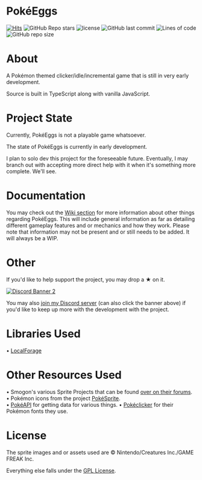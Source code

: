 # PokéEggs
[![Hits](https://hits.seeyoufarm.com/api/count/incr/badge.svg?url=https%3A%2F%2Fgithub.com%2FEphenia%2FPokeEggs&count_bg=%23004953&title_bg=%23555555&icon=rubygems.svg&icon_color=%237FFFD4&title=hits&edge_flat=false)](https://hits.seeyoufarm.com)
![GitHub Repo stars](https://img.shields.io/github/stars/Ephenia/PokeEggs?color=maroon&logo=apachespark&logoColor=yellow)
![license](https://img.shields.io/badge/license-GPL-blue)
![GitHub last commit](https://img.shields.io/github/last-commit/Ephenia/PokeEggs?color=%23c46210)
![Lines of code](https://img.shields.io/tokei/lines/github/Ephenia/PokeEggs?color=%23F33A6A)
![GitHub repo size](https://img.shields.io/github/repo-size/Ephenia/PokeEggs?color=%2369359c)

# About

A Pokémon themed clicker/idle/incremental game that is still in very early development.

Source is built in TypeScript along with vanilla JavaScript.

# Project State

Currently, PokéEggs is not a playable game whatsoever.

The state of PokéEggs is currently in early development.

I plan to solo dev this project for the foreseeable future. Eventually, I may branch out with accepting more direct help with it when it's something more complete. We'll see.

# Documentation

You may check out the [Wiki section](https://github.com/Ephenia/PokeEggs/wiki) for more information about other things regarding PokéEggs. This will include general information as far as detailing different gameplay features and or mechanics and how they work. Please note that information may not be present and or still needs to be added. It will always be a WIP.

# Other

If you'd like to help support the project, you may drop a ★ on it.

<a href="https://discord.gg/nfbT8zJSkd" target="_blank"><img src="https://discordapp.com/api/guilds/950947559474618440/widget.png?style=banner2" alt="Discord Banner 2"/></a>

You may also [join my Discord server](https://discord.gg/nfbT8zJSkd) (can also click the banner above) if you'd like to keep up more with the development with the project.

# Libraries Used
• [LocalForage](https://github.com/localForage/localForage)

# Other Resources Used
• Smogon's various Sprite Projects that can be found [over on their forums](https://www.smogon.com/forums/forums/smeargles-laptop.325/).<br>
• Pokémon icons from the project [PokéSprite](https://github.com/msikma/pokesprite).<br>
• [PokéAPI](https://github.com/PokeAPI/pokeapi) for getting data for various things.
• [Pokéclicker](https://github.com/pokeclicker/pokeclicker) for their Pokémon fonts they use.

# License
The sprite images and or assets used are © Nintendo/Creatures Inc./GAME FREAK Inc.

Everything else falls under the [GPL License](https://github.com/Ephenia/PokeEggs/blob/master/LICENSE).